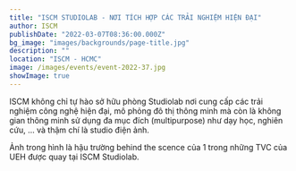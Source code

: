 ```yaml
---
title: "ISCM STUDIOLAB - NƠI TÍCH HỢP CÁC TRẢI NGHIỆM HIỆN ĐẠI"
author: ISCM
publishDate: "2022-03-07T08:36:00.000Z"
bg_image: "images/backgrounds/page-title.jpg"
description: "" 
location: "ISCM - HCMC"
image: /images/events/event-2022-37.jpg
showImage: true
---
```

ISCM không chỉ tự hào sở hữu phòng Studiolab nơi cung cấp các trải nghiệm công nghệ hiện đại, mô phỏng đô thị thông minh mà còn là không gian thông minh sử dụng đa mục đích (multipurpose) như dạy học, nghiên cứu, … và thậm chí là studio điện ảnh.

Ảnh trong hình là hậu trường behind the scence của 1 trong những TVC của UEH được quay tại ISCM Studiolab.